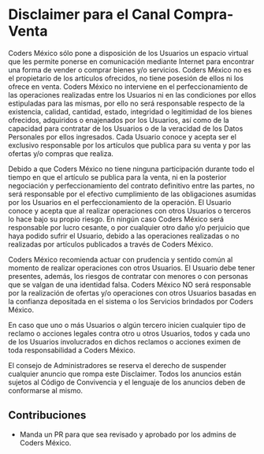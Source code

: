 # Disclaimer para el Canal Compra-Venta

Coders México sólo pone a disposición de los Usuarios un espacio virtual que les permite ponerse en comunicación mediante Internet para encontrar una forma de vender o comprar bienes y/o servicios. Coders México no es el propietario de los artículos ofrecidos, no tiene posesión de ellos ni los ofrece en venta. Coders México no interviene en el perfeccionamiento de las operaciones realizadas entre los Usuarios ni en las condiciones por ellos estipuladas para las mismas, por ello no será responsable respecto de la existencia, calidad, cantidad, estado, integridad o legitimidad de los bienes ofrecidos, adquiridos o enajenados por los Usuarios, así como de la capacidad para contratar de los Usuarios o de la veracidad de los Datos Personales por ellos ingresados. Cada Usuario conoce y acepta ser el exclusivo responsable por los artículos que publica para su venta y por las ofertas y/o compras que realiza.

Debido a que Coders México no tiene ninguna participación durante todo el tiempo en que el artículo se publica para la venta, ni en la posterior negociación y perfeccionamiento del contrato definitivo entre las partes, no será responsable por el efectivo cumplimiento de las obligaciones asumidas por los Usuarios en el perfeccionamiento de la operación. El Usuario conoce y acepta que al realizar operaciones con otros Usuarios o terceros lo hace bajo su propio riesgo. En ningún caso Coders México será responsable por lucro cesante, o por cualquier otro daño y/o perjuicio que haya podido sufrir el Usuario, debido a las operaciones realizadas o no realizadas por artículos publicados a través de Coders México.

Coders México recomienda actuar con prudencia y sentido común al momento de realizar operaciones con otros Usuarios. El Usuario debe tener presentes, además, los riesgos de contratar con menores o con personas que se valgan de una identidad falsa. Coders México NO será responsable por la realización de ofertas y/o operaciones con otros Usuarios basadas en la confianza depositada en el sistema o los Servicios brindados por Coders México.

En caso que uno o más Usuarios o algún tercero inicien cualquier tipo de reclamo o acciones legales contra otro u otros Usuarios, todos y cada uno de los Usuarios involucrados en dichos reclamos o acciones eximen de toda responsabilidad a Coders México.

El consejo de Administradores se reserva el derecho de suspender cualquier anuncio que rompa este Disclaimer.
Todos los anuncios están sujetos al Código de Convivencia y el lenguaje de los anuncios deben de conformarse al mismo.

## Contribuciones
- Manda un PR para que sea revisado y aprobado por los admins de Coders México.
